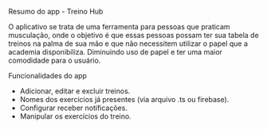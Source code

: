 Resumo do app - Treino Hub

   O aplicativo se trata de uma ferramenta para pessoas que praticam musculação, onde o objetivo é que essas pessoas possam ter sua tabela de treinos na palma de sua mão e que não necessitem utilizar o papel que a academia disponibiliza. Diminuindo uso de papel e ter uma maior comodidade para o usuário.

Funcionalidades do app

* Adicionar, editar e excluir treinos.
* Nomes dos exercicios já presentes (via arquivo .ts ou firebase).
* Configurar receber notificações.
* Manipular os exercícios do treino.
